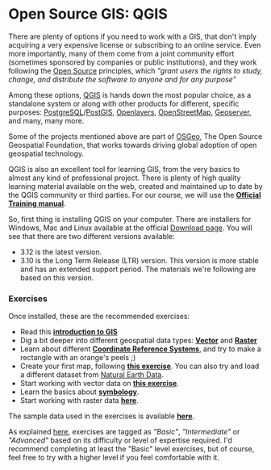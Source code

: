 # Open Source GIS: QGIS

There are plenty of options if you need to work with a GIS, that don't imply acquiring a very expensive license or subscribing to an online service. Even more importantly, many of them come from a joint community effort (sometimes sponsored by companies or public institutions), and they work following the [Open Source](https://en.wikipedia.org/wiki/Open-source_software) principles, which _"grant users the rights to study, change, and distribute the software to anyone and for any purpose"_

Among these options, [QGIS](https://qgis.org) is hands down the most popular choice, as a standalone system or along with other products for different, specific purposes: [PostgreSQL](https://postgresql.org/)/[PostGIS](https://postgis.net/), [Openlayers](https://openlayers.org/), [OpenStreetMap](https://www.openstreetmap.org/), [Geoserver](http://geoserver.org/), and many, many more.

Some of the projects mentioned above are part of [OSGeo](https://www.osgeo.org/), The Open Source Geospatial Foundation, that works towards driving global adoption of open geospatial technology. 

QGIS is also an excellent tool for learning GIS, from the very basics to almost any kind of professional project. There is plenty of high quality learning material available on the web, created and maintained up to date by the QGIS community or third parties. For our course, we will use the **[Official Training manual](https://docs.qgis.org/3.10/en/docs/training_manual/index.html)**.

So, first thing is installing QGIS on your computer. There are installers for Windows, Mac and Linux available at the official [Download page](https://qgis.org/en/site/forusers/download.html). You will see that there are two different versions available: 

* 3.12 is the latest version.
* 3.10 is the Long Term Release (LTR) version. This version is more stable and has an extended support period. The materials we're following are based on this version. 


### Exercises

Once installed, these are the recommended exercises: 

* Read this **[introduction to GIS](https://docs.qgis.org/3.10/en/docs/gentle_gis_introduction/introducing_gis.html#more-about-gis)**
* Dig a bit deeper into different geospatial data types: **[Vector](https://docs.qgis.org/3.10/en/docs/gentle_gis_introduction/vector_data.html)** and **[Raster](https://docs.qgis.org/3.10/en/docs/gentle_gis_introduction/raster_data.html)**
* Learn about different **[Coordinate Reference Systems](https://docs.qgis.org/3.10/en/docs/gentle_gis_introduction/coordinate_reference_systems.html)**, and try to make a rectangle with an orange's peels ;)
* Create your first map, following **[this exercise](https://docs.qgis.org/3.10/en/docs/training_manual/introduction/preparation.html)**. You can also try and load a different dataset from [Natural Earth Data](https://www.naturalearthdata.com/downloads/).
* Start working with vector data on **[this exercise](https://docs.qgis.org/3.10/en/docs/training_manual/basic_map/vector_data.html)**.
* Learn the basics about **[symbology](https://docs.qgis.org/3.10/en/docs/training_manual/basic_map/symbology.html)**.
* Start working with raster data **[here](https://docs.qgis.org/3.10/en/docs/training_manual/rasters/data_manipulation.html)**.

The sample data used in the exercises is available **[here](https://github.com/qgis/QGIS-Training-Data/archive/v2.0.zip)**.

As explained [here](https://docs.qgis.org/3.10/en/docs/training_manual/foreword/intro.html#tiered-course-objectives), exercises are tagged as _"Basic"_, _"Intermediate"_ or _"Advanced"_ based on its difficulty or level of expertise required. I'd recommend completing at least the "Basic" level exercises, but of course, feel free to try with a higher level if you feel comfortable with it.
